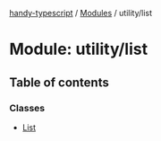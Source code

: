 [handy-typescript](../README.md) / [Modules](../modules.md) / utility/list

# Module: utility/list

## Table of contents

### Classes

- [List](../classes/utility_list.list.md)
